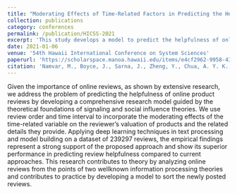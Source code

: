 ```yaml
---
title: "Moderating Effects of Time-Related Factors in Predicting the Helpfulness of Online Reviews: a Deep Learning Approach"
collection: publications
category: conferences
permalink: /publication/HICSS-2021
excerpt: 'This study develops a model to predict the helpfulness of online product reviews using signaling and social influence theories, incorporating review order and time intervals. Applying deep learning to 239,297 reviews, the model outperforms existing approaches and offers insights for sorting new reviews.'
date: 2021-01-06
venue: '54th Hawaii International Conference on System Sciences'
paperurl: 'https://scholarspace.manoa.hawaii.edu/items/e4cf2962-9958-436d-b15c-0abe0a163b19'
citation: 'Namvar, M., Boyce, J., Sarna, J., Zheng, Y., Chua, A. Y. K., & Ameli, S. (2021, January). Moderating Effects of Time-Related Factors in Predicting the Helpfulness of Online Reviews: a Deep Learning Approach. In HICSS (pp. 1-9).'
---
```


Given the importance of online reviews, as shown by extensive research, we address the problem of predicting the helpfulness of online product reviews by developing a comprehensive research model guided by the theoretical foundations of signaling and social influence theories. We use review order and time interval to incorporate the moderating effects of the time-related variable on the reviewer’s valuation of products and the related details they provide. Applying deep learning techniques in text processing and model building on a dataset of 239297 reviews, the empirical findings represent a strong support of the proposed approach and show its superior performance in predicting review helpfulness compared to current approaches. This research contributes to theory by analyzing online reviews from the points of two wellknown information processing theories and contributes to practice by developing a model to sort the newly posted reviews.

